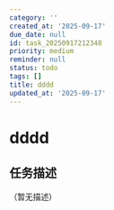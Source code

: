 ```yaml
---
category: ''
created_at: '2025-09-17'
due_date: null
id: task_20250917212348
priority: medium
reminder: null
status: todo
tags: []
title: dddd
updated_at: '2025-09-17'
---
```


# dddd

## 任务描述
（暂无描述）
